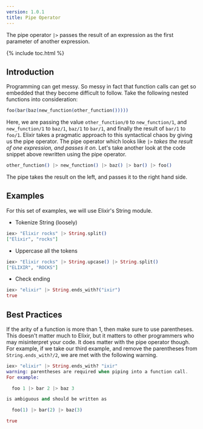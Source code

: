 ```yaml
---
version: 1.0.1
title: Pipe Operator
---
```


The pipe operator `|>` passes the result of an expression as the first parameter of another expression.

{% include toc.html %}

## Introduction

Programming can get messy.
So messy in fact that function calls can get so embedded that they become difficult to follow.
Take the following nested functions into consideration:

```elixir
foo(bar(baz(new_function(other_function()))))
```

Here, we are passing the value `other_function/0` to `new_function/1`, and `new_function/1` to `baz/1`, `baz/1` to `bar/1`, and finally the result of `bar/1` to `foo/1`.
Elixir takes a pragmatic approach to this syntactical chaos by giving us the pipe operator.
The pipe operator which looks like `|>` _takes the result of one expression, and passes it on_.
Let's take another look at the code snippet above rewritten using the pipe operator.

```elixir
other_function() |> new_function() |> baz() |> bar() |> foo()
```

The pipe takes the result on the left, and passes it to the right hand side.

## Examples

For this set of examples, we will use Elixir's String module.

- Tokenize String (loosely)

```elixir
iex> "Elixir rocks" |> String.split()
["Elixir", "rocks"]
```

- Uppercase all the tokens

```elixir
iex> "Elixir rocks" |> String.upcase() |> String.split()
["ELIXIR", "ROCKS"]
```

- Check ending

```elixir
iex> "elixir" |> String.ends_with?("ixir")
true
```

## Best Practices

If the arity of a function is more than 1, then make sure to use parentheses.
This doesn't matter much to Elixir, but it matters to other programmers who may misinterpret your code.
It does matter with the pipe operator though.
For example, if we take our third example, and remove the parentheses from `String.ends_with?/2`, we are met with the following warning.

```elixir
iex> "elixir" |> String.ends_with? "ixir"
warning: parentheses are required when piping into a function call.
For example:

  foo 1 |> bar 2 |> baz 3

is ambiguous and should be written as

  foo(1) |> bar(2) |> baz(3)

true
```
